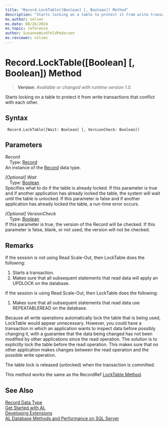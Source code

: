 ```yaml
---
title: "Record.LockTable([Boolean] [, Boolean]) Method"
description: "Starts locking on a table to protect it from write transactions that conflict with each other."
ms.author: solsen
ms.date: 08/26/2024
ms.topic: reference
author: SusanneWindfeldPedersen
ms.reviewer: solsen
---
```

[//]: # (START>DO_NOT_EDIT)
[//]: # (IMPORTANT:Do not edit any of the content between here and the END>DO_NOT_EDIT.)
[//]: # (Any modifications should be made in the .xml files in the ModernDev repo.)
# Record.LockTable([Boolean] [, Boolean]) Method
> **Version**: _Available or changed with runtime version 1.0._

Starts locking on a table to protect it from write transactions that conflict with each other.


## Syntax
```AL
 Record.LockTable([Wait: Boolean] [, VersionCheck: Boolean])
```
## Parameters
*Record*  
&emsp;Type: [Record](record-data-type.md)  
An instance of the [Record](record-data-type.md) data type.  

*[Optional] Wait*  
&emsp;Type: [Boolean](../boolean/boolean-data-type.md)  
Specifies what to do if the table is already locked. If this parameter is true and if another application has already locked the table, the system will wait until the table is unlocked. If this parameter is false and if another application has already locked the table, a run-time error occurs.  

*[Optional] VersionCheck*  
&emsp;Type: [Boolean](../boolean/boolean-data-type.md)  
If this parameter is true, the version of the Record will be checked. If this parameter is false, blank, or not used, the version will not be checked.  



[//]: # (IMPORTANT: END>DO_NOT_EDIT)

## Remarks

If the session is not using Read Scale-Out, then LockTable does the following:  

1) Starts a transaction.
2) Makes sure that all subsequent statements that read data will apply an UPDLOCK on the database.

If the session is using Read Scale-Out, then LockTable does the following:

1) Makes sure that all subsequent statements that read data use REPEATABLEREAD on the database.

Because all write operations automatically lock the table that is being used, LockTable would appear unnecessary. However, you could have a transaction in which an application wants to inspect data before possibly changing it, with a guarantee that the data being changed has not been modified by other applications since the read operation. The solution is to explicitly lock the table before the read operation. This makes sure that no other application makes changes between the read operation and the possible write operation.

The table lock is released (unlocked) when the transaction is committed.

This method works the same as the RecordRef [LockTable Method](../recordref/recordref-locktable-method.md).

## See Also

[Record Data Type](record-data-type.md)  
[Get Started with AL](../../devenv-get-started.md)  
[Developing Extensions](../../devenv-dev-overview.md)  
[AL Database Methods and Performance on SQL Server](../../../administration/optimize-sql-al-Database-methods-and-performance-on-server.md)